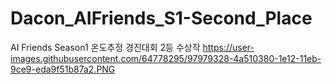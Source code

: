# Dacon_AIFriends_S1-Second_Place
 AI Friends Season1 온도추정 경진대회 2등 수상작
https://user-images.githubusercontent.com/64778295/97979328-4a510380-1e12-11eb-9ce9-eda9f51b87a2.PNG
